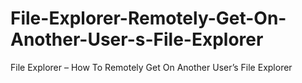 # File-Explorer-Remotely-Get-On-Another-User-s-File-Explorer
File Explorer – How To Remotely Get On Another User’s File Explorer
